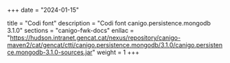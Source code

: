 +++
date        = "2024-01-15"

title       = "Codi font"
description = "Codi font canigo.persistence.mongodb 3.1.0"
sections    = "canigo-fwk-docs"
enllac		= "https://hudson.intranet.gencat.cat/nexus/repository/canigo-maven2/cat/gencat/ctti/canigo.persistence.mongodb/3.1.0/canigo.persistence.mongodb-3.1.0-sources.jar"
weight		= 1
+++
